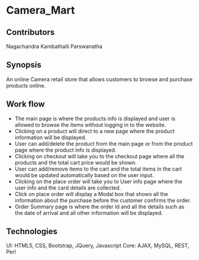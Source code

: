 # Camera_Mart
## Contributors
Nagachandra Kambathalli Parswanatha

## Synopsis
An online Camera retail store that allows customers to browse and purchase products online.

## Work flow
* The main page is where the products info is displayed and user is allowed to browse the items without logging in to the website.
* Clicking on a product will direct to a new page where the product information will be displayed.
* User can add/delete the product from the main page or from the product page where the product info is displayed.
* Clicking on checkout will take you to the checkout page where all the products and the total cart price would be shown.
* User can add/remove items to the cart and the total items in the cart would be updated automatically based on the user input.
* Clicking on the place order will take you to User info page where the user info and the card details are collected.
* Click on place order will display a Modal box that shows all the information about the purchase before the customer confirms the order.
* Order Summary page is where the order Id and all the details such as the date of arrival and all other information will be displayed.

## Technologies
UI: HTML5, CSS, Bootstrap, JQuery, Javascript 
Core: AJAX, MySQL, REST, Perl
